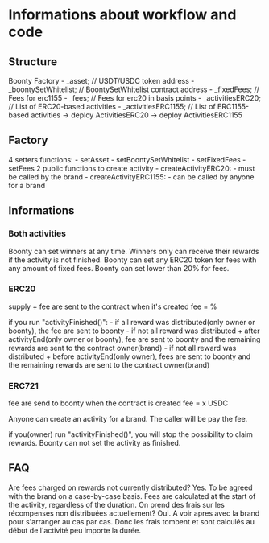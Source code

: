 # Informations about workflow and code

## Structure

Boonty Factory
    - _asset; // USDT/USDC token address
    - _boontySetWhitelist; // BoontySetWhitelist contract address
    - _fixedFees; // Fees for erc1155
    - _fees; // Fees for erc20 in basis points
    - _activitiesERC20; // List of ERC20-based activities
    - _activitiesERC1155; // List of ERC1155-based activities
 -> deploy ActivitiesERC20
 -> deploy ActivitiesERC1155

## Factory
4 setters functions:
    - setAsset
    - setBoontySetWhitelist
    - setFixedFees
    - setFees
2 public functions to create activity
    - createActivityERC20:
        - must be called by the brand
    - createActivityERC1155:
        - can be called by anyone for a brand

## Informations

### Both activities

Boonty can set winners at any time. Winners only can receive their rewards if the activity is not finished.
Boonty can set any ERC20 token for fees with any amount of fixed fees.
Boonty can set lower than 20% for fees.

### ERC20

supply + fee are sent to the contract when it's created
fee = %

if you run "activityFinished()":
    - if all reward was distributed(only owner or boonty), the fee are sent to boonty
    - if not all reward was distributed + after activityEnd(only owner or boonty), fee are sent to boonty and the remaining rewards are sent to the contract owner(brand)
    - if not all reward was distributed + before activityEnd(only owner), fees are sent to boonty and the remaining rewards are sent to the contract owner(brand)

### ERC721

fee are send to boonty when the contract is created
fee = x USDC

Anyone can create an activity for a brand. The caller will be pay the fee.

if you(owner) run "activityFinished()", you will stop the possibility to claim rewards.
Boonty can not set the activity as finished.


## FAQ

Are fees charged on rewards not currently distributed? Yes. To be agreed with the brand on a case-by-case basis.
Fees are calculated at the start of the activity, regardless of the duration.
On prend des frais sur les récompenses non distribuées actuellement? Oui. A voir apres avec la brand pour s'arranger au cas par cas.
Donc les frais tombent et sont calculés au début de l'activité peu importe la durée.

